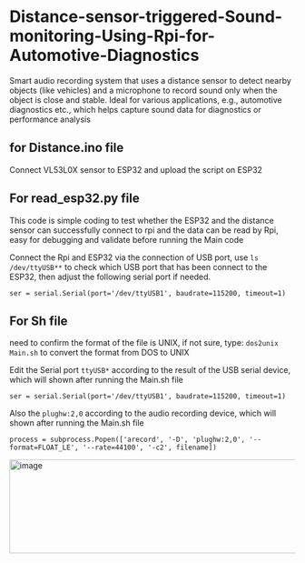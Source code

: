 # Distance-sensor-triggered-Sound-monitoring-Using-Rpi-for-Automotive-Diagnostics
Smart audio recording system that uses a distance sensor to detect nearby objects (like vehicles) and a microphone to record sound only when the object is close and stable.  Ideal for various applications, e.g.,  automotive diagnostics etc., which helps capture sound data for diagnostics or performance analysis

## for Distance.ino file
Connect VL53L0X sensor to ESP32 and upload the script on ESP32 

## For read_esp32.py file
This code is simple coding to test whether the ESP32 and the distance sensor can successfully connect to rpi and the data can be read by Rpi, easy for debugging and validate before running the Main code

Connect the Rpi and ESP32 via the connection of USB port, use `ls /dev/ttyUSB**` to check which USB port that has been connect to the ESP32, then adjust the following serial port if needed.
```
ser = serial.Serial(port='/dev/ttyUSB1', baudrate=115200, timeout=1)
```

## For Sh file
need to confirm the format of the file is UNIX, if not sure, type:
`dos2unix Main.sh` to convert the format from DOS to UNIX

Edit the Serial port `ttyUSB*` according to the result of the USB serial device, which will shown after running the Main.sh file
```
ser = serial.Serial(port='/dev/ttyUSB1', baudrate=115200, timeout=1)
```

Also the `plughw:2,0` according to the audio recording device, which will shown after running the Main.sh file
```
process = subprocess.Popen(['arecord', '-D', 'plughw:2,0', '--format=FLOAT_LE', '--rate=44100', '-c2', filename])
```
<img width="647" height="165" alt="image" src="https://github.com/user-attachments/assets/93ce1653-71ed-4edc-b0b3-2e3fc128a486" />
